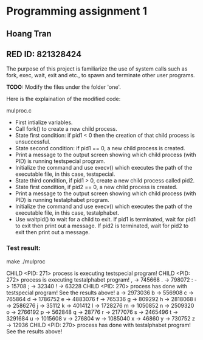 # Programming assignment 1

## Hoang Tran
## RED ID: 821328424

The purpose of this project is familiarize the use of system  calls  such  as  fork,  exec,  wait,  exit  and  etc.,  to spawn and terminate other user programs.

**TODO:** Modify the files under the folder 'one'.

Here is the explaination of the modified code:

mulproc.c

* First intialize variables.
* Call fork() to create a new child process.
* State first condition: if pid1 < 0 then the creation of that child process is unsuccessful.
* State second condition: if pid1 == 0, a new child process is created. 
* Print a message to the output screen showing which child process (with PID) is running testspecial program. 
* Initialize the command and use execv() which executes the path of the executable file, in this case, testspecial. 
* State third condition, if pid1 > 0, create a new child process called pid2. 
* State first condition, if pid2 == 0, a new child process is created. 
* Print a message to the output screen showing which child process (with PID) is running testalphabet program.
* Initialize the command and use execv() which executes the path of the executable file, in this case, testalphabet. 
* Use waitpid() to wait for a child to exit. If pid1 is terminated, wait for pid1 to exit then print out a message. If pid2 is terminated, wait for pid2 to exit then print out a message. 
 

### Test result:
make 
./mulproc 

CHILD <PID: 271> process is executing testspecial program!
CHILD <PID: 272> process is executing testalphabet program!
, -> 745668
. -> 798072
: -> 15708
; -> 32340
! -> 63228
CHILD <PID: 270> process has done with testspecial program! See the results above!
a -> 2973036
b -> 556908
c -> 765864
d -> 1786752
e -> 4883076
f -> 765336
g -> 809292
h -> 2818068
i -> 2586276
j -> 35112
k -> 401412
l -> 1728276
m -> 1050852
n -> 2509320
o -> 2766192
p -> 562848
q -> 28776
r -> 2177076
s -> 2465496
t -> 3291684
u -> 1015608
v -> 276804
w -> 1085040
x -> 46860
y -> 730752
z -> 12936
CHILD <PID: 270> process has done with testalphabet program! See the results above!




 